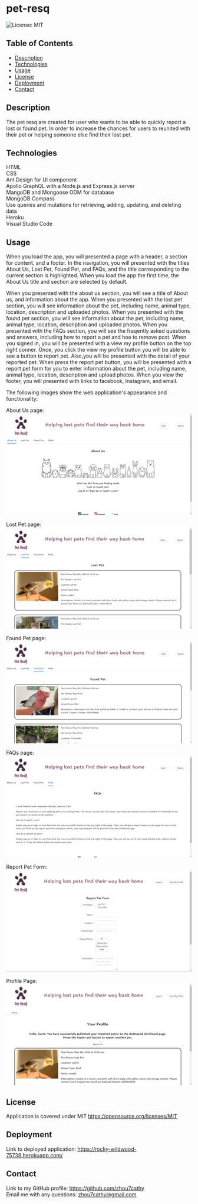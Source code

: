 # pet-resq
![License: MIT](https://img.shields.io/badge/License-MIT-yellow.svg)

## Table of Contents
- [Description](#Description)
- [Technologies](#Technologies)
- [Usage](#Usage)
- [License](#License)
- [Deployment](#Deployment)
- [Contact](#Contact)
## Description
The pet resq are created for user who wants to be able to quickly report a lost or found pet.​ In order to increase the chances for users to reunited with their pet or helping someone else find their lost pet.​

## Technologies
HTML <br />
CSS <br />
Ant Design for UI component​ <br />
Apollo GraphQL with a Node.js and Express.js server <br />
MangoDB and Mongoose ODM for database​ <br />
MongoDB Compass <br />
Use queries and mutations for retrieving, adding, updating, and deleting data <br />
Heroku  <br />
Visual Studio Code <br />
## Usage
When you load the app, you will presented a page with a header, a section for content, and a footer. In the navigation, you will presented with the titles About Us, Lost Pet, Found Pet, and FAQs, and the title corresponding to the current section is highlighted. When you load the app the first time, the About Us title and section are selected by default.

When you presented with the about us section, you will see a title of About us, and information about the app.
When you presented with the lost pet section, you will see information about the pet, including name, animal type, location, description and uploaded photos.​
When you presented with the found pet section, you will see information about the pet, including name, animal type, location, description and uploaded photos.​
When you presented with the FAQs section, you will see the fraqently asked questions and answers, including how to report a pet and hoe to remove post.​
When you signed in, you will be presented with a view my profile button on the top right conner. Once, you click the view my profile button you will be able to see a button to report pet. Also,you will be presented with the detail of your reported pet.
When press the report pet button, you will be presented with a report pet form for you to enter information about the pet, including name, animal type, location, description and upload photos.​
When you view the footer, you will presented with links to facebook, Instagram, and email.

The following images show the web application's appearance and functionality:

About Us page:
![alt text](/client/src/assets/about-us.png)

Lost Pet page:
![alt text](/client/src/assets/lost-pet.png)

Found Pet page:
![alt text](/client/src/assets/found-pet.png)

FAQs page:
![alt text](/client/src/assets/faqs.png)

Report Pet Form:
![alt text](/client/src/assets/report-pet-form.png)

Profile Page:
![alt text](/client/src/assets/profile-page.png)
## License
Application is covered under MIT https://opensource.org/licenses/MIT

## Deployment
Link to deployed application: https://rocky-wildwood-75738.herokuapp.com/

## Contact
Link to my GitHub profile: https://github.com/zhou7cathy <br />
Email me with any questions: zhou7cathy@gmail.com
